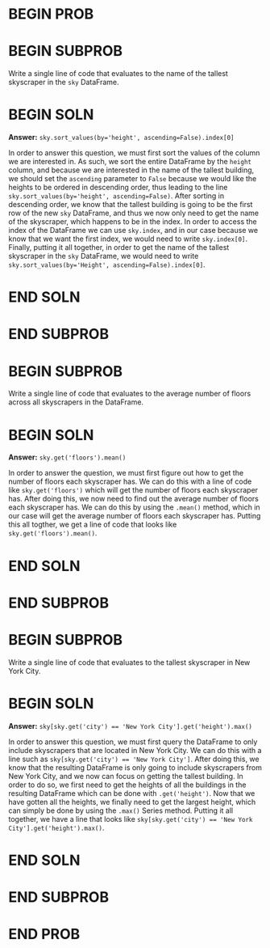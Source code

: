 # BEGIN PROB

# BEGIN SUBPROB

Write a single line of code that evaluates to the name of the tallest skyscraper in the `sky` DataFrame.

# BEGIN SOLN

**Answer:** `sky.sort_values(by='height', ascending=False).index[0]`

In order to answer this question, we must first sort the values of the column we are interested in. As such, we sort the entire DataFrame by the `height` column, and because we are interested in the name of the tallest building, we should set the `ascending` parameter to `False` because we would like the heights to be ordered in descending order, thus leading to the line `sky.sort_values(by='height', ascending=False)`. After sorting in descending order, we know that the tallest building is going to be the first row of the new `sky` DataFrame, and thus we now only need to get the name of the skyscraper, which happens to be in the index. In order to access the index of the DataFrame we can use `sky.index`, and in our case because we know that we want the first index, we would need to write `sky.index[0]`. Finally, putting it all together, in order to get the name of the tallest skyscraper in the `sky` DataFrame, we would need to write `sky.sort_values(by='Height', ascending=False).index[0]`. 

# END SOLN

# END SUBPROB

# BEGIN SUBPROB

Write a single line of code that evaluates to the average number of floors across all skyscrapers in the DataFrame.

# BEGIN SOLN

**Answer:** `sky.get('floors').mean()`

In order to answer the question, we must first figure out how to get the number of floors each skyscraper has. We can do this with a line of code like `sky.get('floors')` which will get the number of floors each skyscraper has. After doing this, we now need to find out the average number of floors each skyscraper has. We can do this by using the `.mean()` method, which in our case will get the average number of floors each skyscraper has. Putting this all togther, we get a line of code that looks like `sky.get('floors').mean()`.

# END SOLN

# END SUBPROB

# BEGIN SUBPROB

Write a single line of code that evaluates to the tallest skyscraper in New York City. 

# BEGIN SOLN

**Answer:** `sky[sky.get('city') == 'New York City'].get('height').max()`

In order to answer this question, we must first query the DataFrame to only include skyscrapers that are located in New York City. We can do this with a line such as `sky[sky.get('city') == 'New York City']`. After doing this, we know that the resulting DataFrame is only going to include skyscrapers from New York City, and we now can focus on getting the tallest building. In order to do so, we first need to get the heights of all the buildings in the resulting DataFrame which can be done with `.get('height')`. Now that we have gotten all the heights, we finally need to get the largest height, which can simply be done by using the `.max()` Series method. Putting it all together, we have a line that looks like `sky[sky.get('city') == 'New York City'].get('height').max()`. 

# END SOLN

# END SUBPROB

# END PROB